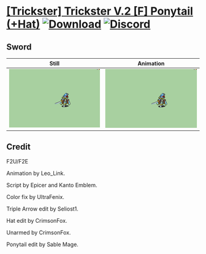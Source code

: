 # [\[Trickster\] Trickster V.2 \[F\] Ponytail \(+Hat\)](./) [![Download](https://img.shields.io/badge/Download--red?style=social&logo=github)](https://minhaskamal.github.io/DownGit/#/home?url=https://github.com/Klokinator/FE-Repo/tree/main/Battle%20Animations%2FInfantry%20-%20(Swd)%20Thieves%2C%20Rogues%2C%20Assassins%2F%5BTrickster%5D%20Trickster%20V.2%20%5BF%5D%20Ponytail%20(%2BHat)%2F1.%20Sword%20(Stab)) [![Discord](https://img.shields.io/badge/Discord--blue?style=social&logo=discord)](https://discord.gg/C7VNGnyTPA)

## Sword

| Still | Animation |
| :---: | :-------: |
| ![Sword still](./Sword_000.png) | ![Sword](./Sword.gif) |

## Credit

F2U/F2E

Animation by Leo_Link.

Script by Epicer and Kanto Emblem.

Color fix by UltraFenix.

Triple Arrow edit by Seliost1.

Hat edit by CrimsonFox.

Unarmed by CrimsonFox.

Ponytail edit by Sable Mage.

